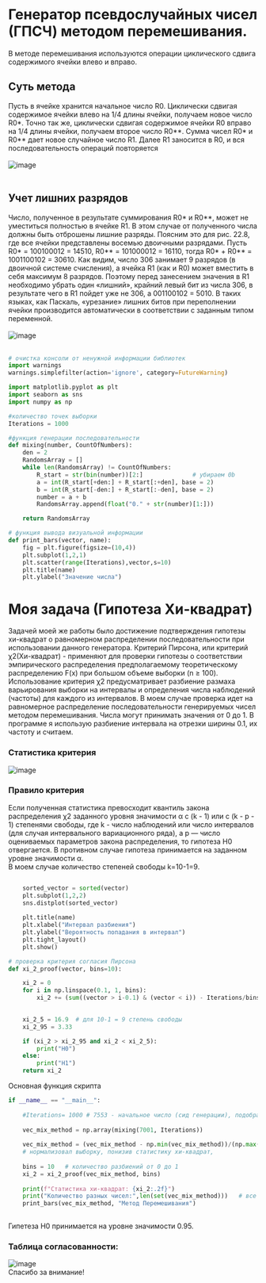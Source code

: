 # Генератор псевдослучайных чисел (ГПСЧ) методом перемешивания.
В методе перемешивания используются операции циклического сдвига содержимого ячейки влево и вправо.
## Суть метода
 
Пусть в ячейке хранится начальное число R0. 
Циклически сдвигая содержимое ячейки влево на 1/4 длины ячейки, получаем новое число R0*. 
Точно так же, циклически сдвигая содержимое ячейки R0 вправо на 1/4 длины ячейки, получаем второе число R0**. 
Сумма чисел R0* и R0** дает новое случайное число R1. Далее R1 заносится в R0, и вся последовательность операций повторяется
</br></br>
![image](https://user-images.githubusercontent.com/66952748/158296228-4e52f8b8-00fe-4c5d-91ef-420397f24eec.png)
</br></br>
## Учет лишних разрядов
Число, полученное в результате суммирования R0* и R0**, может не уместиться полностью в ячейке R1. 
В этом случае от полученного числа должны быть отброшены лишние разряды. 
Поясним это для рис. 22.8, где все ячейки представлены восемью двоичными разрядами. 
Пусть R0* = 100100012 = 14510, R0** = 101000012 = 16110, тогда R0* + R0** = 1001100102 = 30610. 
Как видим, число 306 занимает 9 разрядов (в двоичной системе счисления), а ячейка R1 (как и R0) может вместить в себя максимум 8 разрядов. 
Поэтому перед занесением значения в R1 необходимо убрать один «лишний», крайний левый бит из числа 306, в результате чего в R1 пойдет уже не 306,
а 001100102 = 5010. В таких языках, как Паскаль, «урезание» лишних битов при переполнении ячейки производится автоматически 
в соответствии с заданным типом переменной.
</br></br>
![image](https://user-images.githubusercontent.com/66952748/158296199-499ab7be-da12-4622-8f88-01d401bbe43a.png)
</br></br>
```python
# очистка консоли от ненужной информации библиотек
import warnings
warnings.simplefilter(action='ignore', category=FutureWarning)

import matplotlib.pyplot as plt
import seaborn as sns
import numpy as np

#количество точек выборки
Iterations = 1000

#функция генерации последовательности
def mixing(number, CountOfNumbers):
    den = 2
    RandomsArray = []
    while len(RandomsArray) != CountOfNumbers:
        R_start = str(bin(number))[2:]              # убираем 0b
        a = int(R_start[+den:] + R_start[:+den], base = 2)
        b = int(R_start[-den:] + R_start[:-den], base = 2)
        number = a + b
        RandomsArray.append(float("0." + str(number)[1:]))

    return RandomsArray

# функция вывода визуальной информации
def print_bars(vector, name):
    fig = plt.figure(figsize=(10,4))
    plt.subplot(1,2,1)
    plt.scatter(range(Iterations),vector,s=10)
    plt.title(name)
    plt.ylabel("Значение числа")
```
# Моя задача (Гипотеза Хи-квадрат)
Задачей моей же работы было достижение подтверждения гипотезы хи-квадрат о равномерном распределении последовательности при использовании данного генератора.
Критерий Пирсона, или критерий χ2(Хи-квадрат) - применяют для проверки гипотезы о соответствии эмпирического распределения предполагаемому теоретическому 
распределению F(x) при большом объеме выборки (n ≥ 100).
Использование критерия χ2 предусматривает разбиение размаха варьирования выборки на интервалы и определения числа наблюдений (частоты) для каждого из интервалов. 
В моем случае проверка идет на равномерное распределение последовательности генерируемых чисел методом перемешивания. Числа могут принимать значения от 0 до 1.
В программе я использую разбиение интервала на отрезки ширины 0.1, их частоту и считаем.
### Статистика критерия
![image](https://user-images.githubusercontent.com/66952748/158297998-dbeac7fb-26f1-45b9-b95c-8a7c1d341dc5.png)
### Правило критерия
Если полученная статистика превосходит квантиль закона распределения χ2 заданного уровня значимости α с (k - 1) или с (k -  p - 1) степенями свободы, 
где k - число наблюдений или число интервалов (для случая интервального вариационного ряда), а p — число оцениваемых параметров закона распределения, 
то гипотеза H0 отвергается. В противном случае гипотеза принимается на заданном уровне значимости α.
</br>
В моем случае количество степеней свободы k=10-1=9. 
```python

    sorted_vector = sorted(vector)
    plt.subplot(1,2,2)
    sns.distplot(sorted_vector)
    
    plt.title(name)
    plt.xlabel("Интервал разбиения")
    plt.ylabel("Вероятность попадания в интервал")
    plt.tight_layout()
    plt.show()

# проверка критерия согласия Пирсона 
def xi_2_proof(vector, bins=10):

    xi_2 = 0
    for i in np.linspace(0.1, 1, bins):
        xi_2 += (sum((vector > i-0.1) & (vector < i)) - Iterations/bins)**2 / (Iterations/bins)
    

    xi_2_5 = 16.9  # для 10-1 = 9 степень свободы
    xi_2_95 = 3.33

    if (xi_2 > xi_2_95 and xi_2 < xi_2_5):
        print("H0") 
    else:
        print("H1") 
    return xi_2
```
Основная функция скрипта
```python
if __name__ == "__main__":
    
    #Iterations= 1000 # 7553 - начальное число (сид генерации), подобрано итерационным методом   
    
    vec_mix_method = np.array(mixing(7001, Iterations))
        
    vec_mix_method = (vec_mix_method - np.min(vec_mix_method))/(np.max(vec_mix_method)-np.min(vec_mix_method))  
    # нормализовал выборку, понизив статистику хи-квадрат, 
        
    bins = 10   # количество разбиений от 0 до 1
    xi_2 = xi_2_proof(vec_mix_method, bins)
        
    print(f"Статистика хи-квадрат: {xi_2:.2f}")
    print("Количество разных чисел:",len(set(vec_mix_method)))   # все числа разные, значит период как минимум больше 1000
    print_bars(vec_mix_method, "Метод Перемешивания")
        
```
Гипетеза H0 принимается на уровне значимости 0.95. 
### Таблица согласованности: 
![image](https://user-images.githubusercontent.com/66952748/158299710-b6a089f6-f244-42e3-a3ba-6d2a083f20f5.png)
</br>
Спасибо за внимание!
